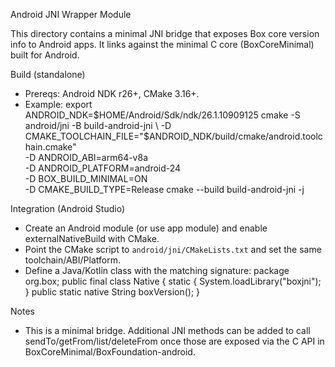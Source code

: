 Android JNI Wrapper Module

This directory contains a minimal JNI bridge that exposes Box core version info to Android apps. It links against the minimal C core (BoxCoreMinimal) built for Android.

Build (standalone)
- Prereqs: Android NDK r26+, CMake 3.16+.
- Example:
  export ANDROID_NDK=$HOME/Android/Sdk/ndk/26.1.10909125
  cmake -S android/jni -B build-android-jni \
    -D CMAKE_TOOLCHAIN_FILE="$ANDROID_NDK/build/cmake/android.toolchain.cmake" \
    -D ANDROID_ABI=arm64-v8a \
    -D ANDROID_PLATFORM=android-24 \
    -D BOX_BUILD_MINIMAL=ON \
    -D CMAKE_BUILD_TYPE=Release
  cmake --build build-android-jni -j

Integration (Android Studio)
- Create an Android module (or use app module) and enable externalNativeBuild with CMake.
- Point the CMake script to `android/jni/CMakeLists.txt` and set the same toolchain/ABI/Platform.
- Define a Java/Kotlin class with the matching signature:
  package org.box;
  public final class Native {
    static { System.loadLibrary("boxjni"); }
    public static native String boxVersion();
  }

Notes
- This is a minimal bridge. Additional JNI methods can be added to call sendTo/getFrom/list/deleteFrom once those are exposed via the C API in BoxCoreMinimal/BoxFoundation-android.

